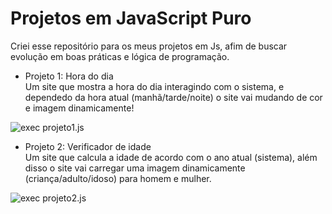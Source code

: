 # Projetos em JavaScript Puro
Criei esse repositório para os meus projetos em Js, afim de buscar evolução em boas práticas e lógica de programação.

- Projeto 1: Hora do dia <br>
Um site que mostra a hora do dia interagindo com o sistema, e dependedo da hora atual (manhã/tarde/noite) o site vai mudando de cor e imagem dinamicamente!
<img src="https://media.giphy.com/media/jQ3TkM30EfM8tnML5u/giphy.gif" alt="exec projeto1.js"/>

- Projeto 2: Verificador de idade <br>
Um site que calcula a idade de acordo com o ano atual (sistema), além disso o site vai carregar uma imagem dinamicamente (criança/adulto/idoso) para homem e mulher.
<img src="https://media.giphy.com/media/kO3cNkDqdGPj3uQQ2R/giphy.gif" alt="exec projeto2.js"/>
